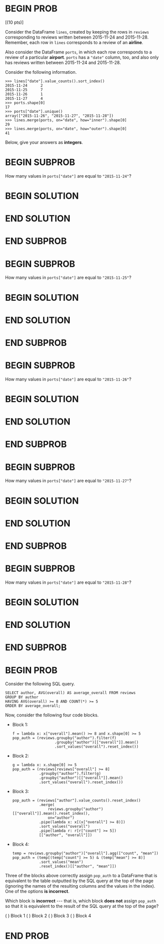 # BEGIN PROB

\[(10 pts)\]

Consider the DataFrame `lines`, created by keeping the rows in `reviews`
corresponding to reviews written between 2015-11-24 and 2015-11-28.
Remember, each row in `lines` corresponds to a review of an **airline**.

Also consider the DataFrame `ports`, in which each row corresponds to a
review of a particular **airport**. `ports` has a `"date"` column, too,
and also only has reviews written between 2015-11-24 and 2015-11-28.

Consider the following information.

    >>> lines["date"].value_counts().sort_index()
    2015-11-24      2
    2015-11-25      7
    2015-11-26      1
    2015-11-27      4
    >>> ports.shape[0]
    17
    >>> ports["date"].unique()
    array(["2015-11-26", "2015-11-27", "2015-11-28"])
    >>> lines.merge(ports, on="date", how="inner").shape[0]
    29
    >>> lines.merge(ports, on="date", how="outer").shape[0]
    41

Below, give your answers as **integers**.

# BEGIN SUBPROB

How many values in `ports["date"]` are equal to `"2015-11-24"`?

# BEGIN SOLUTION

# END SOLUTION

# END SUBPROB

# BEGIN SUBPROB

How many values in `ports["date"]` are equal to `"2015-11-25"`?

# BEGIN SOLUTION

# END SOLUTION

# END SUBPROB

# BEGIN SUBPROB

How many values in `ports["date"]` are equal to `"2015-11-26"`?

# BEGIN SOLUTION

# END SOLUTION

# END SUBPROB

# BEGIN SUBPROB

How many values in `ports["date"]` are equal to `"2015-11-27"`?

# BEGIN SOLUTION

# END SOLUTION

# END SUBPROB

# BEGIN SUBPROB

How many values in `ports["date"]` are equal to `"2015-11-28"`?

# BEGIN SOLUTION

# END SOLUTION

# END SUBPROB

# BEGIN PROB

Consider the following SQL query.

    SELECT author, AVG(overall) AS average_overall FROM reviews
    GROUP BY author
    HAVING AVG(overall) >= 8 AND COUNT(*) >= 5
    ORDER BY average_overall;

Now, consider the following four code blocks.

-   Block 1:

        f = lambda x: x["overall"].mean() >= 8 and x.shape[0] >= 5
        pop_auth = (reviews.groupby("author").filter(f)
                           .groupby("author")[["overall"]].mean()
                           .sort_values("overall").reset_index())

-   Block 2:

        g = lambda x: x.shape[0] >= 5
        pop_auth = (reviews[reviews["overall"] >= 8]
                    .groupby("author").filter(g)
                    .groupby("author")[["overall"]].mean()
                    .sort_values("overall").reset_index())

-   Block 3:

        pop_auth = (reviews["author"].value_counts().reset_index()
                    .merge(
                        reviews.groupby("author")[["overall"]].mean().reset_index(), 
                        on="author")
                    .pipe(lambda x: x[(x["overall"] >= 8)])
                    .sort_values("overall")
                    .pipe(lambda r: r[r["count"] >= 5])
                    [["author", "overall"]])

-   Block 4:

        temp = reviews.groupby("author")["overall"].agg(["count", "mean"])
        pop_auth = (temp[(temp["count"] >= 5) & (temp["mean"] >= 8)]
                    .sort_values("mean")
                    .reset_index()[["author", "mean"]])

Three of the blocks above correctly assign `pop_auth` to a DataFrame
that is equivalent to the table outputted by the SQL query at the top of
the page (ignoring the names of the resulting columns and the values in
the index). One of the options **is incorrect**.

Which block is **incorrect** --- that is, which block **does not**
assign `pop_auth` so that it is equivalent to the result of the SQL
query at the top of the page?

( ) Block 1 ( ) Block 2 ( ) Block 3 ( ) Block 4

# END PROB